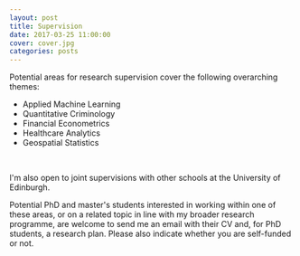 ```yaml
---
layout: post
title: Supervision
date: 2017-03-25 11:00:00
cover: cover.jpg
categories: posts
---
```


Potential areas for research supervision cover the following overarching themes:

* Applied Machine Learning
* Quantitative Criminology
* Financial Econometrics 
* Healthcare Analytics 
* Geospatial Statistics

<br>

I'm also open to joint supervisions with other schools at the University of Edinburgh.

Potential PhD and master's students interested in working within one of these areas, or on a related topic in line with my broader research programme, are welcome to send me an email with their CV and, for PhD students, a research plan. Please also indicate whether you are self-funded or not.

<br>

